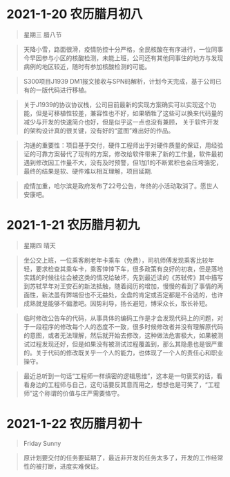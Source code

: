 # 2021-1-20  农历腊月初八
> 星期三 腊八节

> 天降小雪，路面很滑，疫情防控十分严格，全民核酸在有序进行，一位同事今早因参与小区的核酸检测，未能上班，公司还有其他同事住的地方与发现病例的地区较近，随时有参加核酸检测的可能。

> S300项目J1939 DM1报文接收与SPN码解析，计划今天完成，基于公司已有的一版代码进行移植。

> 关于J1939的协议协议栈，公司目前最新的实现方案确实可以实现这个功能，但是可移植性较差，兼容性也不好，如果牺牲了这些可以换来代码量的减少与开发的快速简介也好，但是似乎这一点也没有兼顾，
关于软件开发的架构设计真的很关键，没有好的“蓝图”难出好的作品。

> 沟通的重要性：项目基于交付，硬件工程师出于对硬件质量的保证，用经验证的可靠方案替代了现有的方案，修改给软件带来了新的工作量，软件最初遇到修改因工作量不大，没有及时预警，但1加1的不断累积也会压垮骆驼，最终的结果是软、硬件难以相互理解，项目延期.

> 疫情加重，哈尔滨是政府发布了22号公告，年终的小活动取消了。愿世人安康吧。

# 2021-1-21 农历腊月初九
> 星期四 晴天

> 坐公交上班，一位乘客刷老年卡乘车（免费），司机师傅发现乘客比较年轻，要求检查其乘车卡，乘客悻悻下车，很多政策有良好的初衷，但是落地实践的时候往往会被这类的情况给破坏，先到最近读的《苏轼传》其中描写到苏轼早年对王安石的新法抵触，随着阅历的增加，慢慢的看到了事情的两面性，新法虽有弊端但也不无益处，全盘的肯定或否定都是不合适的，也许成熟就是能够不偏激吧。因势利导，扬长避短，博采众长，取长补短。

> 临时修改公告车的代码，从事具体的编码工作是才会发现代码上的问题，对于一段程序的修改每个人的态度不一致，很多时候修改者并没有理解原代码的意图，或者无法理解，然后就开始去修改，这种做法危害极大，如果被测试过程发现还好，但是如果没有被测试过程覆盖到，那么其隐患也是很严重的。关于代码的修改既关乎一个人的能力，也体现了一个人的责任心和职业操守。

> 最近总听到一句话“工程师一样缜密的逻辑思维”，这本是一句褒奖的话，看看身边的工程师与自己，这句话要反其意而用之，想想也是可笑了，“工程师”这个称谓的价值与庄严需要恪守。

# 2021-1-22 农历腊月初十
> Friday Sunny

> 原计划要交付的任务要延期了，最近非开发的任务太多了，开发的工作经常性的被打断，进度实难保证。
